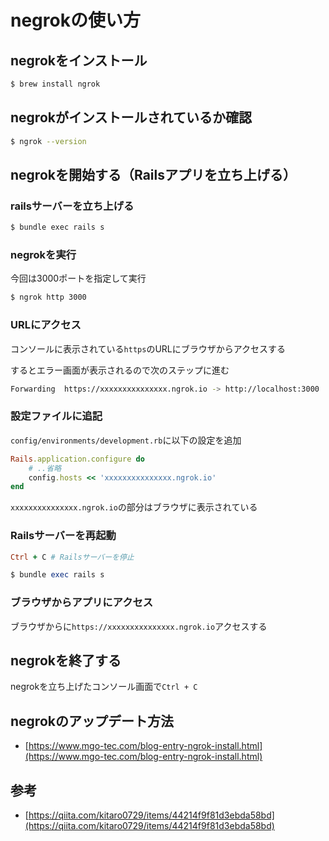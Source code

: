 # negrokの使い方

## negrokをインストール

```bash
$ brew install ngrok
```

## negrokがインストールされているか確認

```bash
$ ngrok --version
```

## negrokを開始する（Railsアプリを立ち上げる）

### railsサーバーを立ち上げる

```bash
$ bundle exec rails s
```

### negrokを実行

今回は3000ポートを指定して実行

```bash
$ ngrok http 3000
```

### URLにアクセス

コンソールに表示されている`https`のURLにブラウザからアクセスする

するとエラー画面が表示されるので次のステップに進む

```bash
Forwarding  https://xxxxxxxxxxxxxxx.ngrok.io -> http://localhost:3000
```

### 設定ファイルに追記

`config/environments/development.rb`に以下の設定を追加

```ruby
Rails.application.configure do
	# ..省略
	config.hosts << 'xxxxxxxxxxxxxxx.ngrok.io'
end
```

`xxxxxxxxxxxxxxx.ngrok.io`の部分はブラウザに表示されている

### Railsサーバーを再起動

```ruby
Ctrl + C # Railsサーバーを停止
```

```ruby
$ bundle exec rails s
```

### ブラウザからアプリにアクセス

ブラウザからに`https://xxxxxxxxxxxxxxx.ngrok.io`アクセスする

## negrokを終了する

negrokを立ち上げたコンソール画面で`Ctrl + C`

## negrokのアップデート方法

- [https://www.mgo-tec.com/blog-entry-ngrok-install.html](https://www.mgo-tec.com/blog-entry-ngrok-install.html)

## 参考

- [https://qiita.com/kitaro0729/items/44214f9f81d3ebda58bd](https://qiita.com/kitaro0729/items/44214f9f81d3ebda58bd)
